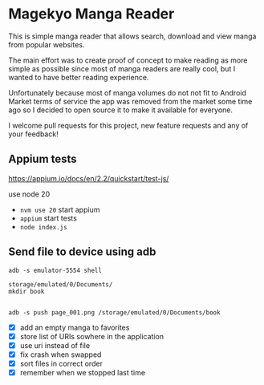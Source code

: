 # Magekyo Manga Reader

This is simple manga reader that allows search, download and view manga from popular websites.

The main effort was to create proof of concept to make reading as more simple as possible since most
of manga readers are really cool, but I wanted to have better reading experience.

Unfortunately because most of manga volumes do not not fit to Android Market terms of service the app was
removed from the market some time ago so I decided to open source it to make it available for everyone.

I welcome pull requests for this project, new feature requests and any of your feedback!


## Appium tests

https://appium.io/docs/en/2.2/quickstart/test-js/

use node 20 
- `nvm use 20`
start appium 
- `appium`
start tests 
- `node index.js`

## Send file to device using adb

`adb -s emulator-5554 shell`

```
storage/emulated/0/Documents/
mkdir book


```

`adb -s push page_001.png /storage/emulated/0/Documents/book`

- [x] add an empty manga to favorites
- [x] store list of URIs sowhere in the application
- [x] use uri instead of file
- [x] fix crash when swapped
- [x] sort files in correct order
- [x] remember when we stopped last time
